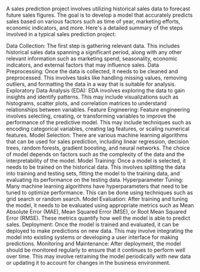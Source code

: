 A sales prediction project involves utilizing historical sales data to forecast future sales figures. The goal is to develop a model that accurately predicts sales based on various factors such as time of year, marketing efforts, economic indicators, and more. Here's a detailed summary of the steps involved in a typical sales prediction project:

Data Collection: The first step is gathering relevant data. This includes historical sales data spanning a significant period, along with any other relevant information such as marketing spend, seasonality, economic indicators, and external factors that may influence sales.
Data Preprocessing: Once the data is collected, it needs to be cleaned and preprocessed. This involves tasks like handling missing values, removing outliers, and formatting the data in a way that is suitable for analysis.
Exploratory Data Analysis (EDA): EDA involves exploring the data to gain insights and identify patterns. This may include visualizations such as histograms, scatter plots, and correlation matrices to understand relationships between variables.
Feature Engineering: Feature engineering involves selecting, creating, or transforming variables to improve the performance of the predictive model. This may include techniques such as encoding categorical variables, creating lag features, or scaling numerical features.
Model Selection: There are various machine learning algorithms that can be used for sales prediction, including linear regression, decision trees, random forests, gradient boosting, and neural networks. The choice of model depends on factors such as the complexity of the data and the interpretability of the model.
Model Training: Once a model is selected, it needs to be trained on the historical data. This involves splitting the data into training and testing sets, fitting the model to the training data, and evaluating its performance on the testing data.
Hyperparameter Tuning: Many machine learning algorithms have hyperparameters that need to be tuned to optimize performance. This can be done using techniques such as grid search or random search.
Model Evaluation: After training and tuning the model, it needs to be evaluated using appropriate metrics such as Mean Absolute Error (MAE), Mean Squared Error (MSE), or Root Mean Squared Error (RMSE). These metrics quantify how well the model is able to predict sales.
Deployment: Once the model is trained and evaluated, it can be deployed to make predictions on new data. This may involve integrating the model into existing systems or developing a user interface for making predictions.
Monitoring and Maintenance: After deployment, the model should be monitored regularly to ensure that it continues to perform well over time. This may involve retraining the model periodically with new data or updating it to account for changes in the business environment.

